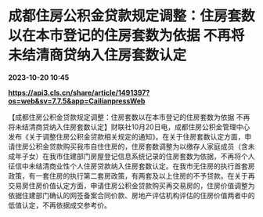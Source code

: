 # 成都住房公积金贷款规定调整：住房套数以在本市登记的住房套数为依据 不再将未结清商贷纳入住房套数认定

**2023-10-20 10:45**

**https://api3.cls.cn/share/article/1491397?os=web&sv=7.7.5&app=CailianpressWeb**

【成都住房公积金贷款规定调整：住房套数以在本市登记的住房套数为依据 不再将未结清商贷纳入住房套数认定】财联社10月20日电，成都住房公积金管理中心发布《关于调整住房公积金贷款相关规定的通知》。在关于住房套数认定方面，申请住房公积金贷款购买我市自住住房的，住房套数调整为以缴存人家庭成员（含未成年子女）在我市住建部门房屋登记信息系统记录的住房套数为依据，不再将个人征信中未结清商业性个人住房贷款纳入住房套数认定。在我市无住房的执行首套房政策，有一套住房的执行第二套房政策，有两套及以上住房的不予贷款。在关于再交易房住房价值认定方面，申请住房公积金贷款购买再交易房的，住房价值调整为依据住建部门确认的网签备案合同价款、房地产评估机构评估的住房价值两者中的低值认定，不再依据成交参考价。